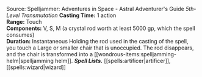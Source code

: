 Source: Spelljammer: Adventures in Space - Astral Adventurer's Guide
*5th-Level Transmutation*
**Casting Time:** 1 action  
**Range:** Touch  
**Components:** V, S, M (a crystal rod worth at least 5000 gp, which the spell consumes)  
**Duration:** Instantaneous
Holding the rod used in the casting of the spell, you touch a Large or smaller chair that is unoccupied. The rod disappears, and the chair is transformed into a [[wondrous-items:spelljamming-helm|spelljamming helm]].
***Spell Lists.*** [[spells:artificer|artificer]], [[spells:wizard|wizard]]